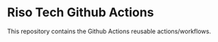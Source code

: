 # Riso Tech Github Actions

This repository contains the Github Actions reusable actions/workflows.
